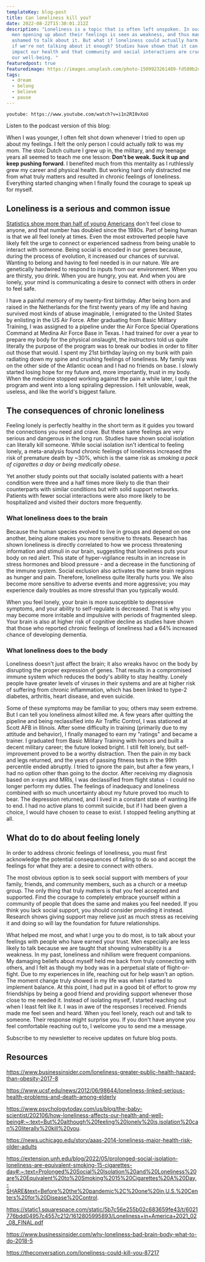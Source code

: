 ```yaml
---
templateKey: blog-post
title: Can loneliness kill you?
date: 2022-08-22T15:30:01.212Z
description: "Loneliness is a topic that is often left unspoken. In our society,
  men opening up about their feelings is seen as weakness, and thus many feel
  ashamed to talk about it. But what if loneliness could actually harm us? What
  if we're not talking about it enough? Studies have shown that it can seriously
  impact our health and that community and social interactions are crucial for
  our well-being. "
featuredpost: true
featuredimage: https://images.unsplash.com/photo-1509923261489-fd580b2d9051?ixlib=rb-1.2.1&ixid=MnwxMjA3fDB8MHxwaG90by1wYWdlfHx8fGVufDB8fHx8&auto=format&fit=crop&w=2971&q=80
tags:
  - dream
  - belong
  - believe
  - pause
---
```

`youtube: https://www.youtube.com/watch?v=i1n2RI0vXoU`

<Helmet>
<p>Listen to the podcast version of this blog:</p>
<div id="buzzsprout-player-11171201"></div><script src="https://www.buzzsprout.com/2037301/11171201-can-loneliness-kill-you.js?container_id=buzzsprout-player-11171201&player=small" type="text/javascript" charset="utf-8"></script>
</Helmet>

When I was younger, I often felt shot down whenever I tried to open up about my feelings. I felt the only person I could actually *talk* to was my mom. The stoic Dutch culture I grew up in, the military, and my teenage years all seemed to teach me one lesson: **Don't be weak. Suck it up and keep pushing forward**. I benefited much from this mentality as I ruthlessly grew my career and physical health. But working hard only distracted me from what truly matters and resulted in chronic feelings of loneliness. Everything started changing when I finally found the courage to speak up for myself.

## Loneliness is a serious and common issue

[Statistics show more than half of young Americans](https://static1.squarespace.com/static/5b7c56e255b02c683659fe43/t/6021776bdd04957c4557c212/1612805995893/Loneliness+in+America+2021_02_08_FINAL.pdf) don't feel close to anyone, and that number has doubled since the 1980s. Part of being human is that we all feel lonely at times. Even the most extroverted people have likely felt the urge to connect or experienced sadness from being unable to interact with someone. Being social is encoded in our genes because, during the process of evolution, it increased our chances of survival. Wanting to belong and having to feel needed is in our nature. We are genetically hardwired to respond to inputs from our environment. When you are thirsty, you drink. When you are hungry, you eat. And when you are lonely, your mind is communicating a desire to connect with others in order to feel safe. 

I have a painful memory of my twenty-first birthday. After being born and raised in the Netherlands for the first twenty years of my life and having survived most kinds of abuse imaginable, I emigrated to the United States by enlisting in the US Air Force. After graduating from Basic Military Training, I was assigned to a pipeline under the Air Force Special Operations Command at Medina Air Force Base in Texas. I had trained for over a year to prepare my body for the physical onslaught, the instructors told us quite literally the purpose of the program was to break our bodies in order to filter out those that would. I spent my 21st birthday laying on my bunk with pain radiating down my spine and crushing feelings of loneliness. My family was on the other side of the Atlantic ocean and I had no friends on base. I slowly started losing hope for my future and, more importantly, trust in my body. When the medicine stopped working against the pain a while later, I quit the program and went into a long spiraling depression. I felt unlovable, weak, useless, and like the world's biggest failure. 

## The consequences of chronic loneliness

Feeling lonely is perfectly healthy in the short term as it guides you toward the connections you need and crave. But these same feelings are very serious and dangerous in the long run. Studies have shown social isolation can literally kill someone. While social isolation isn't identical to feeling lonely, a meta-analysis found chronic feelings of loneliness increased the risk of premature death by ~30%, which is the same risk as *smoking a pack of cigarettes a day or being medically obese*.

Yet another study points out that socially isolated patients with a heart condition were three and a half times more likely to die than their counterparts with similar conditions but with solid support networks. Patients with fewer social interactions were also more likely to be hospitalized and visited their doctors more frequently. 

### What loneliness does to the brain

Because the human species evolved to live in groups and depend on one another, being alone makes you more sensitive to threats. Research has shown loneliness is directly correlated to how we process threatening information and stimuli in our brain, suggesting that loneliness puts your body on red alert. This state of hyper-vigilance results in an increase in stress hormones and blood pressure - and a decrease in the functioning of the immune system. Social exclusion also activates the same brain regions as hunger and pain. Therefore, loneliness quite literally hurts you. We also become more sensitive to adverse events and more aggressive; you may experience daily troubles as more stressful than you typically would. 

When you feel lonely, your brain is more susceptible to depressive symptoms, and your ability to self-regulate is decreased. That is why you may become more irritable and impulsive with periods of fragmented sleep. Your brain is also at higher risk of cognitive decline as studies have shown that those who reported chronic feelings of loneliness had a 64% increased chance of developing dementia.

### What loneliness does to the body

Loneliness doesn't just affect the brain; it also wreaks havoc on the body by disrupting the proper expression of genes. That results in a compromised immune system which reduces the body's ability to stay healthy. Lonely people have greater levels of viruses in their systems and are at higher risk of suffering from chronic inflammation, which has been linked to type-2 diabetes, arthritis, heart disease, and even suicide.

Some of these symptoms may be familiar to you; others may seem extreme. But I can tell you loneliness almost killed me. A few years after quitting the pipeline and being reclassified into Air Traffic Control, I was stationed at Scott AFB in Illinois. After some difficulty in training (primarily due to my attitude and behavior), I finally managed to earn my "ratings" and became a trainer. I graduated from Basic Military Training with honors and built a decent military career; the future looked bright. I still felt lonely, but self-improvement proved to be a worthy distraction. Then the pain in my back and legs returned, and the years of passing fitness tests in the 99th percentile ended abruptly. I tried to ignore the pain, but after a few years, I had no option other than going to the doctor. After receiving my diagnosis based on x-rays and MRIs, I was declassified from flight status - I could no longer perform my duties. The feelings of inadequacy and loneliness combined with so much uncertainty about my future proved too much to bear. The depression returned, and I lived in a constant state of wanting life to end. I had no active plans to commit suicide, but if I had been given a choice, I would have chosen to cease to exist. I stopped feeling anything at all.

## What do to do about feeling lonely

In order to address chronic feelings of loneliness, you must first acknowledge the potential consequences of failing to do so and accept the feelings for what they are: a desire to connect with others. 

The most obvious option is to seek social support with members of your family, friends, and community members, such as a church or a meetup group. The only thing that truly matters is that you feel accepted and supported. Find the courage to completely embrace yourself within a community of people that does the same and makes you feel needed. If you think you lack social support, you should consider providing it instead. Research shows giving support may relieve just as much stress as receiving it and doing so will lay the foundation for future relationships.

What helped me most, and what I urge you to do most, is to talk about your feelings with people who have earned your trust. Men especially are less likely to talk because we are taught that showing vulnerability is a weakness. In my past, loneliness and nihilism were frequent companions. My damaging beliefs about myself held me back from truly connecting with others, and I felt as though my body was in a perpetual state of flight-or-fight. Due to my experiences in life, reaching out for help wasn't an option. The moment change truly showed in my life was when I started to implement balance. At this point, I had put in a good bit of effort to grow my friendships by being a good friend and providing support whenever those close to me needed it. Instead of isolating myself, I started reaching out when I least felt like it. I was in awe of the responses I received. Friends made me feel seen and heard. When you feel lonely, reach out and talk to someone. Their response might surprise you. If you don't have anyone you feel comfortable reaching out to, I welcome you to send me a message.

Subscribe to my newsletter to receive updates on future blog posts.

## Resources

https://www.businessinsider.com/loneliness-greater-public-health-hazard-than-obesity-2017-8

https://www.ucsf.edu/news/2012/06/98644/loneliness-linked-serious-health-problems-and-death-among-elderly

https://www.psychologytoday.com/us/blog/the-baby-scientist/202106/how-loneliness-affects-our-health-and-well-being#:~:text=But%20although%20feeling%20lonely%20is,isolation%20can%20literally%20kill%20you.

https://news.uchicago.edu/story/aaas-2014-loneliness-major-health-risk-older-adults

https://extension.unh.edu/blog/2022/05/prolonged-social-isolation-loneliness-are-equivalent-smoking-15-cigarettes-day#:~:text=Prolonged%20Social%20Isolation%20and%20Loneliness%20are%20Equivalent%20to%20Smoking%2015%20Cigarettes%20A%20Day,-SHARE&text=Before%20the%20pandemic%2C%20one%20in,U.S.%20Centers%20for%20Disease%20Control.

https://static1.squarespace.com/static/5b7c56e255b02c683659fe43/t/6021776bdd04957c4557c212/1612805995893/Loneliness+in+America+2021_02_08_FINAL.pdf

https://www.businessinsider.com/why-loneliness-bad-brain-body-what-to-do-2018-5

https://theconversation.com/loneliness-could-kill-you-87217










